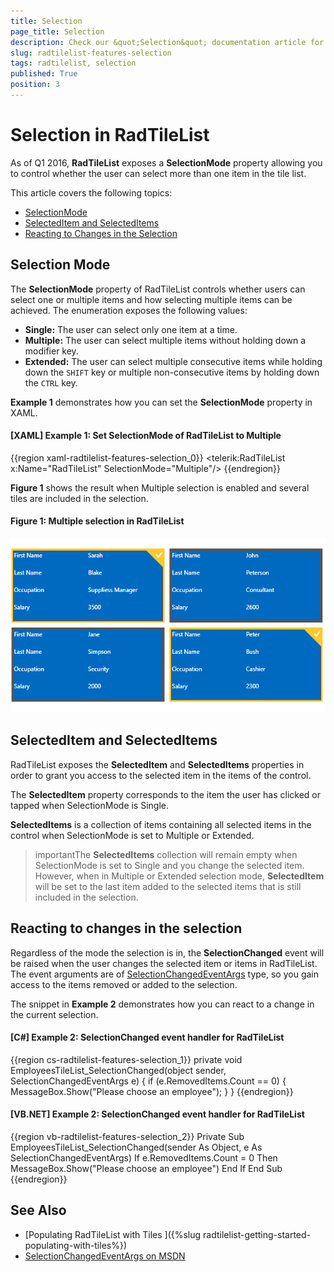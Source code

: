 ```yaml
---
title: Selection
page_title: Selection
description: Check our &quot;Selection&quot; documentation article for the RadTileList WPF control.
slug: radtilelist-features-selection
tags: radtilelist, selection
published: True
position: 3
---
```


# Selection in RadTileList

As of Q1 2016, __RadTileList__ exposes a __SelectionMode__ property allowing you to control whether the user can select more than one item in the tile list.

This article covers the following topics:

* [SelectionMode](#selection-mode)
* [SelectedItem and SelectedItems](#selecteditem-and-selecteditems)
* [Reacting to Changes in the Selection](#reacting-to-changes-in-the-selection)


## Selection Mode

The __SelectionMode__ property of RadTileList controls whether users can select one or multiple items and how selecting multiple items can be achieved. The enumeration exposes the following values:

* __Single:__ The user can select only one item at a time.
* __Multiple:__ The user can select multiple items without holding down a modifier key.
* __Extended:__ The user can select multiple consecutive items while holding down the <code>SHIFT</code> key or multiple non-consecutive items by holding down the <code>CTRL</code> key.

__Example 1__ demonstrates how you can set the __SelectionMode__ property in XAML.

#### __[XAML] Example 1: Set SelectionMode of RadTileList to Multiple__
{{region xaml-radtilelist-features-selection_0}}
	<telerik:RadTileList x:Name="RadTileList" SelectionMode="Multiple"/>
{{endregion}}

__Figure 1__ shows the result when Multiple selection is enabled and several tiles are included in the selection.

#### __Figure 1: Multiple selection in RadTileList__
![Grouping SL](images/RadTileList_Features_Selection_01.PNG)

## SelectedItem and SelectedItems

RadTileList exposes the __SelectedItem__ and __SelectedItems__ properties in order to grant you access to the selected item in the items of the control. 

The __SelectedItem__ property corresponds to the item the user has clicked or tapped when SelectionMode is Single.

__SelectedItems__ is a collection of items containing all selected items in the control when SelectionMode is set to Multiple or Extended.

>importantThe __SelectedItems__ collection will remain empty when SelectionMode is set to Single and you change the selected item. However, when in Multiple or Extended selection mode, __SelectedItem__ will be set to the last item added to the selected items that is still included in the selection.

## Reacting to changes in the selection

Regardless of the mode the selection is in, the __SelectionChanged__ event will be raised when the user changes the selected item or items in RadTileList. The event arguments are of [SelectionChangedEventArgs](https://msdn.microsoft.com/en-us/library/system.windows.controls.selectionchangedeventargs) type, so you gain access to the items removed or added to the selection.

The snippet in __Example 2__ demonstrates how you can react to a change in the current selection.

#### __[C#] Example 2: SelectionChanged event handler for RadTileList__
{{region cs-radtilelist-features-selection_1}}
	private void EmployeesTileList_SelectionChanged(object sender, SelectionChangedEventArgs e)
	{
	    if (e.RemovedItems.Count == 0)
	    {
	        MessageBox.Show("Please choose an employee");
	    }
	}
{{endregion}}

#### __[VB.NET] Example 2: SelectionChanged event handler for RadTileList__
{{region vb-radtilelist-features-selection_2}}
	Private Sub EmployeesTileList_SelectionChanged(sender As Object, e As SelectionChangedEventArgs)
	    If e.RemovedItems.Count = 0 Then
	        MessageBox.Show("Please choose an employee")
	    End If
	End Sub
{{endregion}}


## See Also

* [Populating RadTileList with Tiles ]({%slug radtilelist-getting-started-populating-with-tiles%})
* [SelectionChangedEventArgs on MSDN](https://msdn.microsoft.com/en-us/library/system.windows.controls.selectionchangedeventargs)

